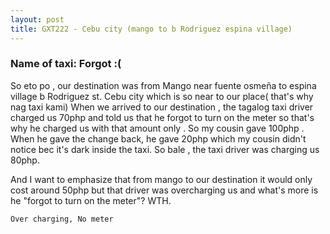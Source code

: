 ```yaml
---
layout: post
title: GXT222 - Cebu city (mango to b Rodriguez espina village)
---
```


### Name of taxi: Forgot :(

So eto po , our destination was from Mango near fuente osmeña to espina village b Rodriguez st. Cebu city which is so near to our place( that's why nag taxi kami)
When we arrived to our destination , the tagalog taxi driver charged us 70php and told us that he forgot to turn on the meter so that's why he charged us with that amount only . So my cousin gave 100php . When he gave the change back, he gave 20php which my cousin didn't notice bec it's dark inside the taxi. So bale , the taxi driver was charging us 80php. 

And I want to emphasize that from mango to our destination it would only cost around 50php but that driver was overcharging us and what's more is he "forgot to turn on the meter"? WTH. 

```Over charging, No meter```
